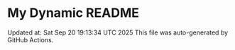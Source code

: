 # My Dynamic README
Updated at: Sat Sep 20 19:13:34 UTC 2025
This file was auto-generated by GitHub Actions.
